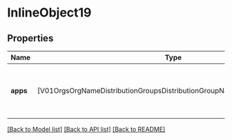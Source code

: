# InlineObject19

## Properties
Name | Type | Description | Notes
------------ | ------------- | ------------- | -------------
**apps** | [V01OrgsOrgNameDistributionGroupsDistributionGroupNameAppsBulkDeleteApps] | The list of apps to delete from the distribution group | [optional] 

[[Back to Model list]](../README.md#documentation-for-models) [[Back to API list]](../README.md#documentation-for-api-endpoints) [[Back to README]](../README.md)


